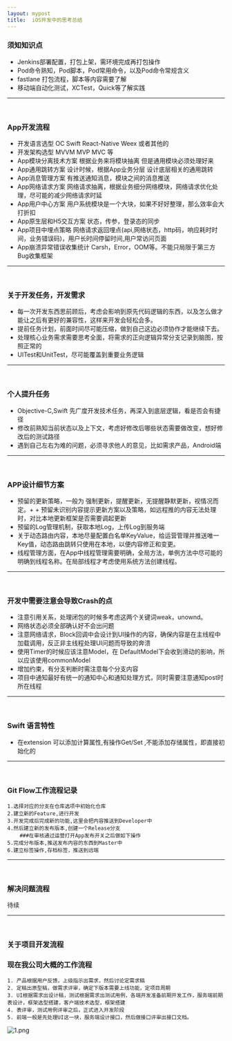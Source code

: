 ```yaml
---
layout: mypost
title:  iOS开发中的思考总结
---
```


### 须知知识点
+ Jenkins部署配置，打包上架，需环境完成再打包操作
+ Pod命令熟知，Pod脚本，Pod常用命令，以及Pod命令常规含义
+ fastlane 打包流程，脚本等内容需要了解
+ 移动端自动化测试，XCTest，Quick等了解实践

---
<br />

### App开发流程
+ 开发语言选型          OC  Swift  React-Native  Weex 或者其他的
+ 开发架构选型          MVVM MVP  MVC  等
+ App模块分离技术方案     根据业务来将模块抽离  但是通用模块必须处理好来
+ App通用跳转方案          设计时候，根据App业务分层 设计底层相关的通用跳转
+ App消息管理方案          有推送通知消息，模块之间的消息推送
+ App网络请求方案          网络请求抽离，根据业务细分网络模块，网络请求优化处理，尽可能的减少网络请求时延
+ App用户中心方案          用户系统模块是一个大块，如果不好好整理，那么效率会大打折扣
+ App原生层和H5交互方案    状态，传参，登录态的同步
+ App项目中埋点策略      网络请求返回埋点(api,网络状态，http码，响应耗时时间，业务错误码)，用户长时间停留时间,用户常访问页面   
+ App崩溃异常错误收集统计    Carsh，Error，OOM等。不能只局限于第三方Bug收集框架

---
<br />

 ### 关于开发任务，开发需求
+ 每一次开发东西思前顾后，考虑会影响到原先代码逻辑的东西，以及怎么做才能让之后有更好的兼容性，这样来开发会轻松会多。
+ 提前任务计划，前面时间尽可能压缩，做到自己这边必须协作才能继续下去。
+ 处理核心业务需求需要思考全面，将需求的正向逻辑异常分支记录到脑图，按照正常的
+ UITest和UnitTest，尽可能覆盖到重要业务逻辑

---
<br />

 ### 个人提升任务
+ Objective-C,Swift 先广度开发技术任务，再深入到底层逻辑，看是否会有捷径
+ 修改前熟知当前状态以及上下文，考虑好修改后哪些状态需要做改变，想好修改后的测试路径
+ 遇到自己左右为难的问题，必须寻求他人的意见，比如需求产品，Android端

---
<br />

### APP设计细节方案
+ 预留的更新策略，一般为 强制更新，提醒更新，无提醒静默更新，视情况而定。+ + 预留未识别内容提示更新方案以及策略，如远程推的内容无法处理时，对比本地更新框架是否需要调起更新
+ 预留的Log管理机制，获取本地Log，上传Log到服务端
+ 关于动态路由内容，本地尽量配置白名单KeyValue，给运营管理并推送唯一Key值，动态路由跳转只使用在本地，以便内容修正和变更。
+ 线程管理方面，在App中线程管理需要明确，全局方法，单例方法中尽可能的明确到线程名称。在局部线程才考虑使用系统方法创建线程。

---
<br />

### 开发中需要注意会导致Crash的点
+ 注意引用关系，处理闭包的时候多考虑这两个关键词weak，unownd。
+ 网络状态必须全部确认好不会出问题
+ 注意网络请求，Block回调中会设计到UI操作的内容，确保内容是在主线程中加载调用，反正非主线程处理UI问题而导致的奔溃
+ 使用Timer的时候应该注意Model，在 DefaultModel下会收到滑动的影响，所以应该使用commonModel
+ 增加约束，有分支判断时需注意每个分支内容
+ 项目中通知最好有统一的通知中心和通知处理方式，同时需要注意通知post时所在线程

---
<br />

### Swift 语言特性
+ 在extension 可以添加计算属性,有操作Get/Set ,不能添加存储属性，即直接初始化的

---
<br />

### Git Flow工作流程记录
    1.选择对应的分支在仓库选项中初始化仓库
    2.建立新的Feature,进行开发  
    3.开发完成后完成新的功能,这里会把内容推送到Developer中
    4.然后建立新的发布版本,创建一个Release分支
        ###在审核通过运营打开App发布开关之后做如下操作
    5.完成分布版本,推送发布内容的东西到Master中
    6.建立标签操作,存档标签，推送到远端

---
<br />

### 解决问题流程

待续

---
<br />

### 关于项目开发流程

### 现在我公司大概的工作流程
    1. 产品根据用户反馈，上级指示出需求，然后讨论定需求稿
    2. 定稿出原型稿，做需求评审，确定下版本需要上线功能，定项目周期
    3. UI根据需求出设计稿，测试根据需求出测试用例，各端开发准备前期开发工作，服务端前期表设计，框架选型搭建，客户端技术选型，框架搭建
    4. 表评审，测试用例评审之后，正式进入开发阶段
    5. 前端一般是先处理UI这一块，服务端设计接口，然后做接口评审出接口文档。

![1.png](https://raw.githubusercontent.com/aberfield/aberfield.github.io/master/posts/1.png)